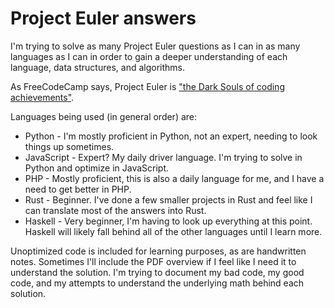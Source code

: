 # Project Euler answers

I'm trying to solve as many Project Euler questions as I can in as many languages as I can in order to gain a deeper understanding of each language, data structures, and algorithms.

As FreeCodeCamp says, Project Euler is ["the Dark Souls of coding achievements"](https://www.freecodecamp.org/news/projecteuler100-coding-challenge-competitive-programming/).

Languages being used (in general order) are:
* Python - I'm mostly proficient in Python, not an expert, needing to look things up sometimes.
* JavaScript - Expert? My daily driver language. I'm trying to solve in Python and optimize in JavaScript.
* PHP - Mostly proficient, this is also a daily language for me, and I have a need to get better in PHP.
* Rust - Beginner. I've done a few smaller projects in Rust and feel like I can translate most of the answers into Rust.
* Haskell - Very beginner, I'm having to look up everything at this point. Haskell will likely fall behind all of the other languages until I learn more.

Unoptimized code is included for learning purposes, as are handwritten notes. Sometimes I'll include the PDF overview if I feel like I need it to understand the solution. I'm trying to document my bad code, my good code, and my attempts to understand the underlying math behind each solution.
